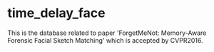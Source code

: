 # time_delay_face

This is the database related to paper 'ForgetMeNot: Memory-Aware Forensic Facial Sketch Matching' which is accepted by CVPR2016.

